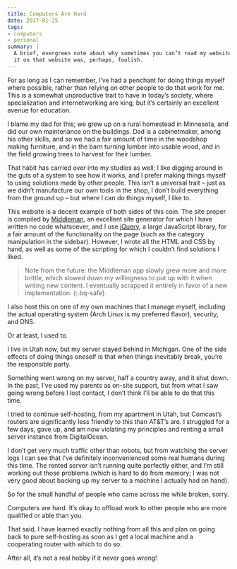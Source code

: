 ```yaml
---
title: Computers Are Hard
date: 2017-01-25
tags:
- computers
- personal
summary: |
  A brief, evergreen note about why sometimes you can’t read my website. Posting
  it on that website was, perhaps, foolish.
---
```


For as long as I can remember, I’ve had a penchant for doing things myself where
possible, rather than relying on other people to do that work for me. This is a
somewhat unproductive trait to have in today’s society, where specialization and
internetworking are king, but it’s certainly an excellent avenue for education.

I blame my dad for this; we grew up on a rural homestead in Minnesota, and did
our own maintenance on the buildings. Dad is a cabinetmaker, among his other
skills, and so we had a fair amount of time in the woodshop making furniture,
and in the barn turning lumber into usable wood, and in the field growing trees
to harvest for their lumber.

That habit has carried over into my studies as well; I like digging around in
the guts of a system to see how it works, and I prefer making things myself to
using solutions made by other people. This isn’t a universal trait – just as we
didn’t manufacture our own tools in the shop, I don’t build everything from the
ground up – but where I can do things myself, I like to.

This website is a decent example of both sides of this coin. The site proper is
compiled by [Middleman][1], an excellent site generator for which I have written
no code whatsoever, and I use [jQuery][2], a large JavaScript library, for a
fair amount of the functionality on the page (such as the category manipulation
in the sidebar). However, I wrote all the HTML and CSS by hand, as well as some
of the scripting for which I couldn’t find solutions I liked.

> Note from the future: the Middleman app slowly grew more and more brittle,
> which slowed down my willingness to put up with it when writing new content.
> I eventually scrapped it entirely in favor of a new implementation.
{:.bq-safe}

I also host this on one of my own machines that I manage myself, including the
actual operating system (Arch Linux is my preferred flavor), security, and DNS.

Or at least, I used to.

I live in Utah now, but my server stayed behind in Michigan. One of the side
effects of doing things oneself is that when things inevitably break, you’re the
responsible party.

Something went wrong on my server, half a country away, and it shut down. In the
past, I’ve used my parents as on-site support, but from what I saw going wrong
before I lost contact, I don’t think I’ll be able to do that this time.

I tried to continue self-hosting, from my apartment in Utah, but Comcast’s
routers are significantly less friendly to this than AT&T’s are. I struggled for
a few days, gave up, and am now violating my principles and renting a small
server instance from DigitalOcean.

I don’t get very much traffic other than robots, but from watching the server
logs I can see that I’ve definitely inconvenienced some real humans during this
time. The rented server isn’t running quite perfectly either, and I’m still
working out those problems (which is hard to do from memory; I was not very
good about backing up my server to a machine I actually had on hand).

So for the small handful of people who came across me while broken, sorry.

Computers are hard. It’s okay to offload work to other people who are more
qualified or able than you.

That said, I have learned exactly nothing from all this and plan on going back
to pure self-hosting as soon as I get a local machine and a cooperating router
with which to do so.

After all, it’s not a real hobby if it never goes wrong!

[1]: https://middlemanapp.com
[2]: https://jquery.com
